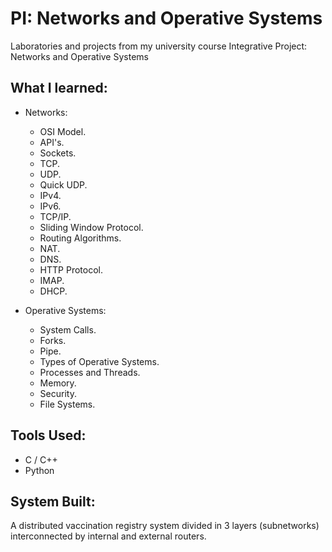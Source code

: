# PI: Networks and Operative Systems
Laboratories and projects from my university course Integrative Project: Networks and Operative Systems

## What I learned:
- Networks:
  - OSI Model.
  - API's.
  - Sockets.
  - TCP.
  - UDP.
  - Quick UDP.
  - IPv4.
  - IPv6.
  - TCP/IP.
  - Sliding Window Protocol.
  - Routing Algorithms.
  - NAT.
  - DNS.
  - HTTP Protocol.
  - IMAP.
  - DHCP.
 
- Operative Systems:
  - System Calls.
  - Forks.
  - Pipe.
  - Types of Operative Systems.
  - Processes and Threads.
  - Memory.
  - Security.
  - File Systems.

## Tools Used:
- C / C++
- Python

## System Built:
A distributed vaccination registry system divided in 3 layers (subnetworks) interconnected by internal and external routers.
